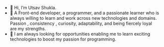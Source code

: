 - 👋 Hi, I’m Utsav Shukla. 
- 🌱  A Front-end developer, a programmer, and a passionate learner who is always willing to learn and work across new 
      technologies and domains.
      Passion , consistency , curiosity, adaptability, and being fiercely loyal are my strengths.
- 👀 I am always looking for opportunities enabling me to learn exciting technologies to boost my 
      passion for programming.



